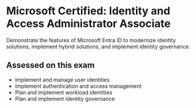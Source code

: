 # Microsoft Certified: Identity and Access Administrator Associate
Demonstrate the features of Microsoft Entra ID to modernize identity solutions, implement hybrid solutions, and implement identity governance.

## Assessed on this exam
* Implement and manage user identities
* Implement authentication and access management
* Plan and implement workload identities
* Plan and implement identity governance



